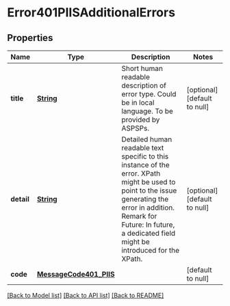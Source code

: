# Error401PIISAdditionalErrors
## Properties

Name | Type | Description | Notes
------------ | ------------- | ------------- | -------------
**title** | [**String**](string.md) | Short human readable description of error type. Could be in local language. To be provided by ASPSPs.  | [optional] [default to null]
**detail** | [**String**](string.md) | Detailed human readable text specific to this instance of the error. XPath might be used to point to the issue generating the error in addition. Remark for Future: In future, a dedicated field might be introduced for the XPath.  | [optional] [default to null]
**code** | [**MessageCode401_PIIS**](MessageCode401_PIIS.md) |  | [default to null]

[[Back to Model list]](../README.md#documentation-for-models) [[Back to API list]](../README.md#documentation-for-api-endpoints) [[Back to README]](../README.md)

